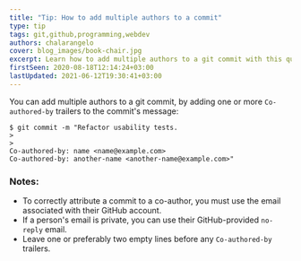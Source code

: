 ```yaml
---
title: "Tip: How to add multiple authors to a commit"
type: tip
tags: git,github,programming,webdev
authors: chalarangelo
cover: blog_images/book-chair.jpg
excerpt: Learn how to add multiple authors to a git commit with this quick and easy tip.
firstSeen: 2020-08-18T12:14:24+03:00
lastUpdated: 2021-06-12T19:30:41+03:00
---
```


You can add multiple authors to a git commit, by adding one or more `Co-authored-by` trailers to the commit's message:

```shellsession
$ git commit -m "Refactor usability tests.
>
>
Co-authored-by: name <name@example.com>
Co-authored-by: another-name <another-name@example.com>"
```

### Notes:

- To correctly attribute a commit to a co-author, you must use the email associated with their GitHub account.
- If a person's email is private, you can use their GitHub-provided `no-reply` email.
- Leave one or preferably two empty lines before any `Co-authored-by` trailers.
